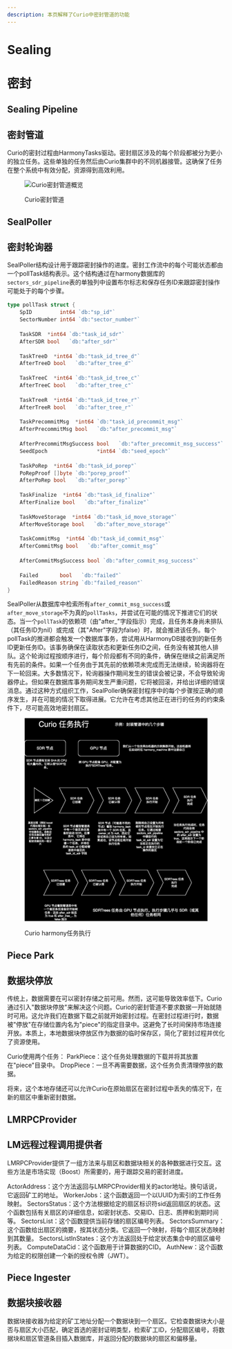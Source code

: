 ```yaml
---
description: 本页解释了Curio中密封管道的功能
---
```


# Sealing
# 密封

## Sealing Pipeline
## 密封管道

Curio的密封过程由HarmonyTasks驱动。密封扇区涉及的每个阶段都被分为更小的独立任务。这些单独的任务然后由Curio集群中的不同机器接管。这确保了任务在整个系统中有效分配，资源得到高效利用。

<figure><img src="../.gitbook/assets/curio-sealing.png" alt="Curio密封管道概览"><figcaption><p>Curio密封管道</p></figcaption></figure>

## SealPoller
## 密封轮询器

SealPoller结构设计用于跟踪密封操作的进度。密封工作流中的每个可能状态都由一个pollTask结构表示。这个结构通过在harmony数据库的`sectors_sdr_pipeline`表的单独列中设置布尔标志和保存任务ID来跟踪密封操作可能处于的每个步骤。

```go
type pollTask struct {
	SpID         int64 `db:"sp_id"`
	SectorNumber int64 `db:"sector_number"`

	TaskSDR  *int64 `db:"task_id_sdr"`
	AfterSDR bool   `db:"after_sdr"`

	TaskTreeD  *int64 `db:"task_id_tree_d"`
	AfterTreeD bool   `db:"after_tree_d"`

	TaskTreeC  *int64 `db:"task_id_tree_c"`
	AfterTreeC bool   `db:"after_tree_c"`

	TaskTreeR  *int64 `db:"task_id_tree_r"`
	AfterTreeR bool   `db:"after_tree_r"`

	TaskPrecommitMsg  *int64 `db:"task_id_precommit_msg"`
	AfterPrecommitMsg bool   `db:"after_precommit_msg"`

	AfterPrecommitMsgSuccess bool   `db:"after_precommit_msg_success"`
	SeedEpoch                *int64 `db:"seed_epoch"`

	TaskPoRep  *int64 `db:"task_id_porep"`
	PoRepProof []byte `db:"porep_proof"`
	AfterPoRep bool   `db:"after_porep"`

	TaskFinalize  *int64 `db:"task_id_finalize"`
	AfterFinalize bool   `db:"after_finalize"`

	TaskMoveStorage  *int64 `db:"task_id_move_storage"`
	AfterMoveStorage bool   `db:"after_move_storage"`

	TaskCommitMsg  *int64 `db:"task_id_commit_msg"`
	AfterCommitMsg bool   `db:"after_commit_msg"`

	AfterCommitMsgSuccess bool `db:"after_commit_msg_success"`

	Failed       bool   `db:"failed"`
	FailedReason string `db:"failed_reason"`
}
```

SealPoller从数据库中检索所有`after_commit_msg_success`或`after_move_storage`不为真的`pollTasks`，并尝试在可能的情况下推进它们的状态。当一个`pollTask`的依赖项（由"after_"字段指示）完成，且任务本身尚未排队（其任务ID为nil）或完成（其"After"字段为false）时，就会推进该任务。每个pollTask的推进都会触发一个数据库事务，尝试用从HarmonyDB接收到的新任务ID更新任务ID。该事务确保在读取状态和更新任务ID之间，任务没有被其他人排队。这个轮询过程按顺序进行，每个阶段都有不同的条件，确保在继续之前满足所有先前的条件。如果一个任务由于其先前的依赖项未完成而无法继续，轮询器将在下一轮回来。大多数情况下，轮询器操作期间发生的错误会被记录，不会导致轮询器停止。但如果在数据库事务期间发生严重问题，它将被回滚，并给出详细的错误消息。通过这种方式组织工作，SealPoller确保密封程序中的每个步骤按正确的顺序发生，并在可能的情况下取得进展。它允许在考虑其他正在进行的任务的约束条件下，尽可能高效地密封扇区。

<figure><img src="../.gitbook/assets/sealing-tasks.svg" width="800" alt="密封任务执行"><figcaption><p>Curio harmony任务执行</p></figcaption></figure>

## Piece Park
## 数据块停放

传统上，数据需要在可以密封存储之前可用。然而，这可能导致效率低下。Curio通过引入"数据块停放"来解决这个问题。Curio的密封管道不要求数据一开始就随时可用。这允许我们在数据下载之前就开始密封过程。在密封过程进行时，数据被"停放"在存储位置内名为"piece"的指定目录中。这避免了长时间保持市场连接开放。本质上，本地数据块停放区作为数据的临时保存区，简化了密封过程并优化了资源使用。

Curio使用两个任务：
ParkPiece：这个任务处理数据的下载并将其放置在"piece"目录中。
DropPiece：一旦不再需要数据，这个任务负责清理停放的数据。

将来，这个本地存储还可以允许Curio在原始扇区在密封过程中丢失的情况下，在新的扇区中重新密封数据。

## LMRPCProvider
## LM远程过程调用提供者

LMRPCProvider提供了一组方法来与扇区和数据块相关的各种数据进行交互。这些方法是市场实现（Boost）所需要的，用于跟踪交易的密封进度。


ActorAddress：这个方法返回与LMRPCProvider相关的actor地址。换句话说，它返回矿工的地址。
WorkerJobs：这个函数返回一个以UUID为索引的工作任务映射。
SectorsStatus：这个方法根据给定的扇区标识符sid返回扇区的状态。这个函数包括有关扇区的详细信息，如密封状态、交易ID、日志、质押和到期时间等。
SectorsList：这个函数提供当前存储的扇区编号列表。
SectorsSummary：这个函数给出扇区的摘要，按其状态分类。它返回一个映射，将每个扇区状态映射到其数量。
SectorsListInStates：这个方法返回处于给定状态集合中的扇区编号列表。
ComputeDataCid：这个函数用于计算数据的CID。
AuthNew：这个函数为给定的权限创建一个新的授权令牌（JWT）。


## Piece Ingester
## 数据块接收器

数据块接收器为给定的矿工地址分配一个数据块到一个扇区。它检查数据块大小是否与扇区大小匹配，确定首选的密封证明类型，检索矿工ID，分配扇区编号，将数据块和扇区管道条目插入数据库，并返回分配的数据块的扇区和偏移量。
